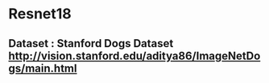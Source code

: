 # Resnet18

## Dataset : Stanford Dogs Dataset http://vision.stanford.edu/aditya86/ImageNetDogs/main.html
